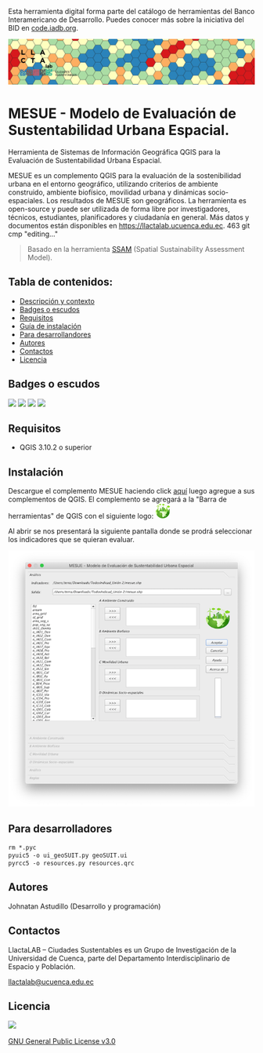 Esta herramienta digital forma parte del catálogo de herramientas del Banco Interamericano de Desarrollo. Puedes conocer más sobre la iniciativa del BID en [code.iadb.org](https://code.iadb.org/en).


![Logo](/mesue.png)

# MESUE - Modelo de Evaluación de Sustentabilidad Urbana Espacial.
Herramienta de Sistemas de Información Geográfica QGIS para la Evaluación de Sustentabilidad Urbana Espacial. 

MESUE es un complemento QGIS para la evaluación de la sostenibilidad urbana en el entorno geográfico, utilizando criterios de ambiente construido, ambiente biofísico, movilidad urbana y dinámicas socio-espaciales. Los resultados de MESUE son geográficos. La herramienta es open-source y puede ser utilizada de forma libre por investigadores, técnicos, estudiantes, planificadores y ciudadanía en general. Más datos y documentos están disponibles en https://llactalab.ucuenca.edu.ec.  463  git cmp "editing..."

> Basado en la herramienta [SSAM](https://github.com/gmassei/SSAM) (Spatial Sustainability Assessment Model).

## Tabla de contenidos:

* [Descripción y contexto](#-MESUE-Modelo-de-Evaluación-de-Sustentabilidad-Urbana-Espacial.)
* [Badges o escudos ](#-Badges-e-escudos)
* [Requisitos](#-Requisitos)
* [Guía de instalación](#-Instalación)
* [Para desarrollandores](#-Para-desarrolladores)
* [Autores](#-Autores)
* [Contactos](#-Contactos)
* [Licencia](#-Licencia)


## Badges o escudos

<img src="https://img.shields.io/badge/Python%20-30k-blue"/> <img src="https://img.shields.io/badge/Javascript%20-8.7k-yellow"/> <img src="https://img.shields.io/badge/CSS%20-963-blue"/> <img src="https://img.shields.io/badge/HTML-891-red"/>

## Requisitos 
- QGIS 3.10.2 o superior

## Instalación
Descargue el complemento MESUE haciendo click [aquí](https://github.com/llactalab/mesue/raw/master/mesue.zip) luego agregue a sus complementos de QGIS. El complemento se agregará a la "Barra de herramientas" de QGIS con el siguiente logo: ![Logo mesue](/icon2.png)

Al abrir se nos presentará la siguiente pantalla donde se prodrá seleccionar los indicadores que se quieran evaluar.

![Logo](/pantallaMesue.png)

## Para desarrolladores
```
rm *.pyc
pyuic5 -o ui_geoSUIT.py geoSUIT.ui
pyrcc5 -o resources.py resources.qrc
```
## Autores 
Johnatan Astudillo (Desarrollo y programación)

## Contactos

LlactaLAB – Ciudades Sustentables es un Grupo de Investigación de la Universidad de Cuenca, parte del Departamento Interdisciplinario de Espacio y Población.

llactalab@ucuenca.edu.ec

## Licencia 
<img src="https://img.shields.io/badge/GNU%20License%20-v3.0-blue"/>

[GNU General Public License v3.0](https://github.com/llactalab/mesue/blob/master/LICENSE)
